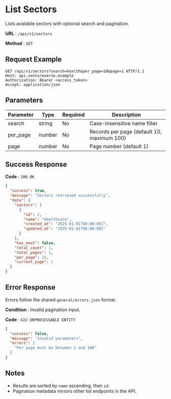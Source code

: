 # List Sectors

Lists available sectors with optional search and pagination.

**URL** : `/api/v1/sectors`

**Method** : `GET`

## Request Example

```http
GET /api/v1/sectors?search=health&per_page=10&page=1 HTTP/1.1
Host: api.ventureverse.example
Authorization: Bearer <access_token>
Accept: application/json
```

## Parameters

| Parameter | Type   | Required | Description                                      |
|-----------|--------|----------|--------------------------------------------------|
| search    | string | No       | Case-insensitive name filter                     |
| per_page  | number | No       | Records per page (default 10, maximum 100)       |
| page      | number | No       | Page number (default 1)                          |

## Success Response

**Code** : `200 OK`

```json
{
  "success": true,
  "message": "Sectors retrieved successfully",
  "data": {
    "sectors": [
      {
        "id": 2,
        "name": "Healthcare",
        "created_at": "2025-01-01T00:00:00Z",
        "updated_at": "2025-01-01T00:00:00Z"
      }
    ],
    "has_next": false,
    "total_count": 1,
    "total_pages": 1,
    "per_page": 10,
    "current_page": 1
  }
}
```

## Error Response

Errors follow the shared `general/errors.json` format.

**Condition** : Invalid pagination input.

**Code** : `422 UNPROCESSABLE ENTITY`

```json
{
  "success": false,
  "message": "Invalid parameters",
  "errors": [
    "Per page must be between 1 and 100"
  ]
}
```

## Notes

- Results are sorted by `name` ascending, then `id`.
- Pagination metadata mirrors other list endpoints in the API.

